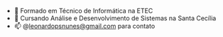 - 🌲 Formado em Técnico de Informática na ETEC
- 🌱 Cursando Análise e Desenvolvimento de Sistemas na Santa Cecília
- 📫 @leonardopsnunes@gmail.com para contato
